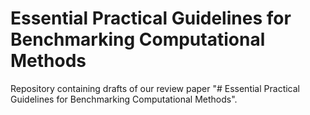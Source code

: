 # Essential Practical Guidelines for Benchmarking Computational Methods

Repository containing drafts of our review paper "# Essential Practical Guidelines for Benchmarking Computational Methods".

